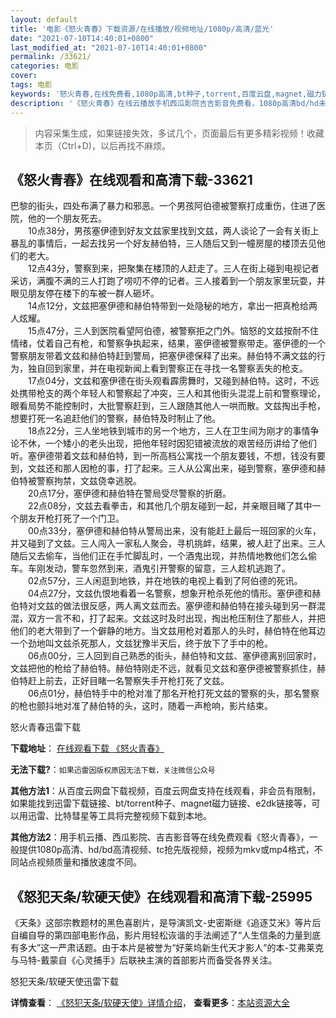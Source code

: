 ```yaml
---
layout: default
title: '电影《怒火青春》下载资源/在线播放/视频地址/1080p/高清/蓝光'
date: "2021-07-10T14:40:01+0800"
last_modified_at: "2021-07-10T14:40:01+0800"
permalink: /33621/
categories: 电影
cover:
tags: 电影
keywords: '怒火青春,在线免费看,1080p高清,bt种子,torrent,百度云盘,magnet,磁力链,迅雷下载资源'
description: '《怒火青春》在线云播放手机西瓜影院吉吉影音免费看，1080p高清bd/hd未删减完整版和tc抢先枪版，mkv/mp4格式，附带bt/torrent种子、magnet/磁力链、百度云盘、网盘资源迅雷下载链接'
---
```


>内容采集生成，如果链接失效，多试几个，页面最后有更多精彩视频！收藏本页（Ctrl+D)，以后再找不麻烦。


## 《怒火青春》在线观看和高清下载-33621

巴黎的街头，四处布满了暴力和邪恶。一个男孩阿伯德被警察打成重伤，住进了医院，他的一个朋友死去。<br />　　10点38分，男孩塞伊德到好友文兹家里找到文兹，两人谈论了一会有关街上暴乱的事情后，一起去找另一个好友赫伯特，三人随后又到一幢房屋的楼顶去见他们的老大。<br />　　12点43分，警察到来，把聚集在楼顶的人赶走了。三人在街上碰到电视记者采访，满腹不满的三人打跑了唠叨不停的记者。三人接着到一个朋友家里玩耍，并眼见朋友停在楼下的车被一群人砸坏。<br />　　14点12分，文兹把塞伊德和赫伯特带到一处隐秘的地方，拿出一把真枪给两人炫耀。<br />　　15点47分，三人到医院看望阿伯德，被警察拒之门外。恼怒的文兹按耐不住情绪，仗着自己有枪，和警察争执起来，结果，塞伊德被警察带走。塞伊德的一个警察朋友带着文兹和赫伯特赶到警局，把塞伊德保释了出来。赫伯特不满文兹的行为，独自回到家里，并在电视新闻上看到警察正在寻找一名警察丢失的枪支。<br />　　17点04分，文兹和塞伊德在街头观看霹雳舞时，又碰到赫伯特。这时，不远处携带枪支的两个年轻人和警察起了冲突，三人和其他街头混混上前和警察理论，眼看局势不能控制时，大批警察赶到，三人跟随其他人一哄而散。文兹掏出手枪，想要打死一名追赶他们的警察，赫伯特及时制止了他。<br />　　18点22分，三人坐地铁到城市的另一个地方，三人在卫生间为刚才的事情争论不休，一个矮小的老头出现，把他年轻时因犯错被流放的艰苦经历讲给了他们听。塞伊德带着文兹和赫伯特，到一所高档公寓找一个朋友要钱，不想，钱没有要到，文兹还和那人因枪的事，打了起来。三人从公寓出来，碰到警察，塞伊德和赫伯特被警察拘禁，文兹侥幸逃脱。<br />　　20点17分，塞伊德和赫伯特在警局受尽警察的折磨。<br />　　22点08分，文兹去看拳击，和其他几个朋友碰到一起，并亲眼目睹了其中一个朋友开枪打死了一个门卫。<br />　　00点33分，塞伊德和赫伯特从警局出来，没有能赶上最后一班回家的火车，并又碰到了文兹。三人闯入一家私人聚会，寻机挑衅，结果，被人赶了出来。三人随后又去偷车，当他们正在手忙脚乱时，一个酒鬼出现，并热情地教他们怎么偷车。车刚发动，警车忽然到来，酒鬼引开警察的留意，三人趁机逃跑了。<br />　　02点57分，三人闲逛到地铁，并在地铁的电视上看到了阿伯德的死讯。<br />　　04点27分，文兹仇恨地看着一名警察，想象开枪杀死他的情形。塞伊德和赫伯特对文兹的做法很反感，两人离文兹而去。塞伊德和赫伯特在接头碰到另一群混混，双方一言不和，打了起来。文兹这时及时出现，掏出枪压制住了那些人，并把他们的老大带到了一个僻静的地方。当文兹用枪对着那人的头时，赫伯特在他耳边一个劲地叫文兹杀死那人，文兹犹豫半天后，终于放下了手中的枪。<br />　　06点00分，三人回到自己熟悉的街头，赫伯特和文兹、塞伊德离别回家时，文兹把他的枪给了赫伯特。赫伯特刚走不远，就看见文兹和塞伊德被警察抓住，赫伯特赶上前去，正好目睹一名警察失手开枪打死了文兹。<br />　　06点01分，赫伯特手中的枪对准了那名开枪打死文兹的警察的头，那名警察的枪也颤抖地对准了赫伯特的头，这时，随着一声枪响，影片结束。


怒火青春迅雷下载

**下载地址**： [在线观看下载 《怒火青春》](https://www.993dy.com//vod-detail-id-15225.html) 


**无法下载?**：`如果迅雷因版权原因无法下载，关注微信公众号 `

**其他方法1**：从百度云网盘下载视频，百度云网盘支持在线观看，非会员有限制，如果能找到迅雷下载链接、bt/torrent种子、magnet磁力链接、e2dk链接等，可以用迅雷、比特彗星等工具将完整视频下载到本地。

**其他方法2**：用手机云播、西瓜影院、吉吉影音等在线免费观看《怒火青春》，一般提供1080p高清、hd/bd高清视频、tc抢先版视频，视频为mkv或mp4格式，不同站点视频质量和播放速度不同。


## 《怒犯天条/软硬天使》在线观看和高清下载-25995

《天条》这部宗教题材的黑色喜剧片，是导演凯文-史密斯继《追逐艾米》等片后自编自导的第四部电影作品，影片用轻松诙谐的手法阐述了“人生信条的力量到底有多大”这一严肃话题。由于本片是被誉为&ldquo;好莱坞新生代天才影人”的本-艾弗莱克与马特-戴蒙自《心灵捕手》后联袂主演的首部影片而备受各界关注。


怒犯天条/软硬天使迅雷下载

**详情查看**： [《怒犯天条/软硬天使》详情介绍](/movie/25995/)， **查看更多**：[本站资源大全](/movie/t/all/)

